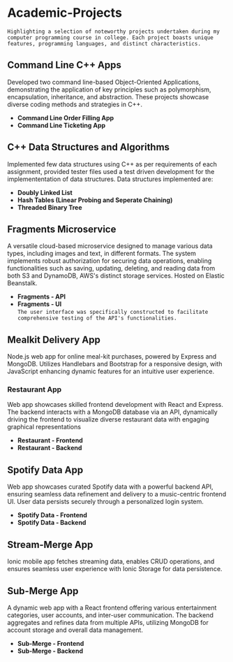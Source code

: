 # Academic-Projects

`Highlighting a selection of noteworthy projects undertaken during my computer programming course in college. Each project boasts unique features, programming languages, and distinct characteristics.`

## Command Line C++ Apps

Developed two command line-based Object-Oriented Applications, demonstrating the application of key principles such as polymorphism, encapsulation, inheritance, and abstraction. These projects showcase diverse coding methods and strategies in C++.

- **Command Line Order Filling App**
- **Command Line Ticketing App**

## C++ Data Structures and Algorithms

Implemented few data structures using C++ as per requirements of each assignment, provided tester files used a test driven development for the implemententation of data structures. Data structures implemented are:

- **Doubly Linked List**
- **Hash Tables (Linear Probing and Seperate Chaining)**
- **Threaded Binary Tree**

## Fragments Microservice

A versatile cloud-based microservice designed to manage various data types, including images and text, in different formats. The system implements robust authorization for securing data operations, enabling functionalities such as saving, updating, deleting, and reading data from both S3 and DynamoDB, AWS's distinct storage services. Hosted on Elastic Beanstalk.

- **Fragments - API**
- **Fragments - UI**\
  `The user interface was specifically constructed to facilitate comprehensive testing of the API's functionalities.`

## Mealkit Delivery App

Node.js web app for online meal-kit purchases, powered by Express and MongoDB. Utilizes Handlebars and Bootstrap for a responsive design, with JavaScript enhancing dynamic features for an intuitive user experience.

### Restaurant App

Web app showcases skilled frontend development with React and Express. The backend interacts with a MongoDB database via an API, dynamically driving the frontend to visualize diverse restaurant data with engaging graphical representations

- **Restaurant - Frontend**
- **Restaurant - Backend**

## Spotify Data App

Web app showcases curated Spotify data with a powerful backend API, ensuring seamless data refinement and delivery to a music-centric frontend UI. User data persists securely through a personalized login system.

- **Spotify Data - Frontend**
- **Spotify Data - Backend**

## Stream-Merge App

Ionic mobile app fetches streaming data, enables CRUD operations, and ensures seamless user experience with Ionic Storage for data persistence.

## Sub-Merge App

A dynamic web app with a React frontend offering various entertainment categories, user accounts, and inter-user communication. The backend aggregates and refines data from multiple APIs, utilizing MongoDB for account storage and overall data management.

- **Sub-Merge - Frontend**
- **Sub-Merge - Backend**
